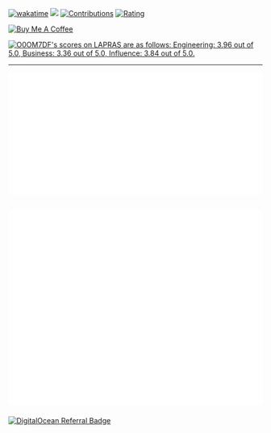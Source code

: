 [![wakatime](https://wakatime.com/badge/user/b8084777-78d2-4ec7-9e14-90658b0973ae.svg)](https://wakatime.com/@b8084777-78d2-4ec7-9e14-90658b0973ae)
![](https://visitor-badge.glitch.me/badge?page_id=YumNumm.yumnumm)
[![Contributions](https://badgen.org/img/qiita/YumNumm/contributions?style=plastic)](https://qiita.com/YumNumm)
[![Rating](https://badgen.org/img/atcoder/YumNumm/rating/algorithm?style=plastic)](https://atcoder.jp/users/YumNumm?contestType=algo)

<a href="https://www.buymeacoffee.com/OnoueRyotaro" target="_blank"><img src="https://cdn.buymeacoffee.com/buttons/default-orange.png" alt="Buy Me A Coffee" height="41" width="174"></a>

<!--START_SECTION:lapras-card-->
<p ><a href="https://lapras.com/public/O0OM7DF" target="_blank" rel="noopener noreferrer"><img alt="O0OM7DF's scores on LAPRAS are as follows: Engineering: 3.96 out of 5.0, Business: 3.36 out of 5.0, Influence: 3.84 out of 5.0." src="https://lapras-card-generator.vercel.app/api/svg?e=3.96&b=3.36&i=3.84&b1=%23020e27&b2=%230b6bba&i1=%23062366&i2=%231688bf&l=en" width="400" ></a></p>
<!--END_SECTION:lapras-card-->

---

<!---![](/metrics.plugin.isocalendar.fullyear.svg)--->
[![](/metrics.plugin.wakatime.svg)](https://wakatime.com/@YumNumm)

<!---
## I'm currently learning

🔭 I’m currently working on ...
- 🌱 I’m currently learning ...
- Flutter
- Node.js(TypeScript)
- Rust
👯 I’m looking to collaborate on ...
- 🤔 I’m looking for help with ...
- 💬 Ask me about ...
- 📫 How to reach me: ...
- 😄 Pronouns: ...
- ⚡ Fun fact: ...

## Applications

- [EQMonitor](https://github.com/EQMonitor/EQMonitor):
--->

![Metrics](/github-metrics.svg)
--

[![DigitalOcean Referral Badge](https://web-platforms.sfo2.cdn.digitaloceanspaces.com/WWW/Badge%201.svg)](https://www.digitalocean.com/?refcode=642cebc69a3e&utm_campaign=Referral_Invite&utm_medium=Referral_Program&utm_source=badge)
